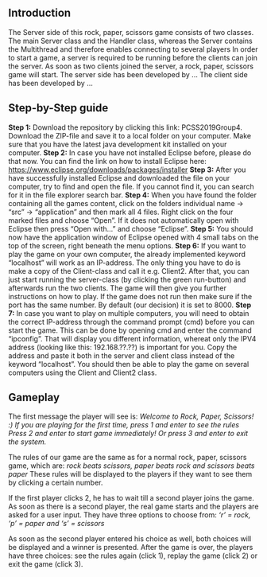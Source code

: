 ## Introduction

The Server side of this rock, paper, scissors game consists of two classes. The main Server class and the Handler class, whereas the Server contains the Multithread and therefore enables connecting to several players
In order to start a game, a server is required to be running before the clients can join the server. As soon as two clients joined the server, a rock, paper, scissors game will start.
The server side has been developed by ...
The client side has been developed by ...

## Step-by-Step guide 

**Step 1:** Download the repository by clicking this link: PCSS2019Group4. Download the ZIP-file and save it to a local folder on your computer. Make sure that you have the latest java development kit installed on your computer.
**Step 2:** In case you have not installed Eclipse before, please do that now. You can find the link on how to install Eclipse here: https://www.eclipse.org/downloads/packages/installer
**Step 3:** After you have successfully installed Eclipse and downloaded the file on your computer, try to find and open the file. If you cannot find it, you can search for it in the file explorer search bar. 
**Step 4:** When you have found the folder containing all the games content, click on the folders individual name → “src” → “application” and then mark all 4 files. Right click on the four marked files and choose “Open”. If it does not automatically open with Eclipse then press “Open with…” and choose “Eclipse”. 
**Step 5:** You should now have the application window of Eclipse opened with 4 small tabs on the top of the screen, right beneath the menu options. 
**Step 6:** If you want to play the game on your own computer, the already implemented keyword “localhost” will work as an IP-address. The only thing you have to do is make a copy of the Client-class and call it e.g. Client2. After that, you can just start running the server-class (by clicking the green run-button) and afterwards run the two clients. The game will then give you further instructions on how to play. If the game does not run then make sure if the port has the same number. By default (our decision) it is set to 8000.
**Step 7:** In case you want to play on multiple computers, you will need to obtain the correct IP-address through the command prompt (cmd) before you can start the game. This can be done by opening cmd and enter the command “ipconfig”. That will display you different information, whereat only the IPV4 address (looking like this: 192.168.??.??) is important for you. Copy the address and paste it both in the server and client class instead of the keyword “localhost”. You should then be able to play the game on several computers using the Client and Client2 class.

## Gameplay
The first message the player will see is:
*Welcome to Rock, Paper, Scissors! :)*
*If you are playing for the first time, press 1 and enter to see the rules*
*Press 2 and enter to start game immediately!*
*Or press 3 and enter to exit the system.*
 
The rules of our game are the same as for a normal rock, paper, scissors game, which are: 
*rock beats scissors, paper beats rock and scissors beats paper*
These rules will be displayed to the players if they want to see them by clicking a certain number.

If the first player clicks 2, he has to wait till a second player joins the game. As soon as there is a second player, the real game starts and the players are asked for a user input. They have three options to choose from:
*‘r’ = rock, ‘p’ = paper and ‘s’ = scissors*

As soon as the second player entered his choice as well, both choices will be displayed and a winner is presented. After the game is over, the players have three choices: see the rules again (click 1), replay the game (click 2) or exit the game (click 3).
